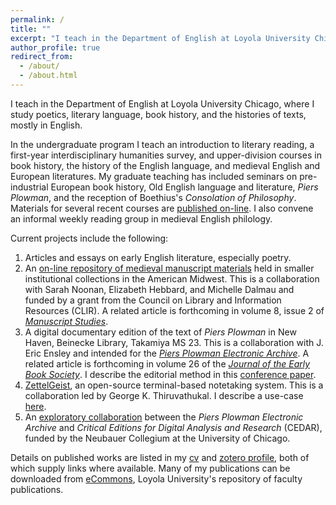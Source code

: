 ```yaml
---
permalink: /
title: ""
excerpt: "I teach in the Department of English at Loyola University Chicago"
author_profile: true
redirect_from: 
  - /about/
  - /about.html
---
```


I teach in the Department of English at Loyola University Chicago, where I study poetics, literary language, book history, and the histories of texts, mostly in English.

In the undergraduate program I teach an introduction to literary reading, a first-year interdisciplinary humanities survey, and upper-division courses in book history, the history of the English language, and medieval English and European literatures.
My graduate teaching has included seminars on pre-industrial European book history, Old English language and literature, *Piers Plowman*, and the reception of Boethius's *Consolation of Philosophy*.
Materials for several recent courses are [published on-line](https://github.com/icornelius/zg-syllabi).
I also convene an informal weekly reading group in medieval English philology.

Current projects include the following:

1. Articles and essays on early English literature, especially poetry.
1. An [on-line repository of medieval manuscript materials](https://peripheralmss.org/) held in smaller institutional collections in the American Midwest. This is a collaboration with Sarah Noonan, Elizabeth Hebbard, and Michelle Dalmau and funded by a grant from the Council on Library and Information Resources (CLIR).
A related article is forthcoming in volume 8, issue 2 of [*Manuscript Studies*].
1. A digital documentary edition of the text of *Piers Plowman* in New Haven, Beinecke Library, Takamiya MS 23.
This is a collaboration with J. Eric Ensley and intended for the [*Piers Plowman Electronic Archive*](http://piers.chass.ncsu.edu/).
A related article is forthcoming in volume 26 of the [*Journal of the Early Book Society*].
I describe the editorial method in this [conference paper](https://luc.hosted.panopto.com/Panopto/Pages/Viewer.aspx?id=c17f0873-ac2b-4e8f-926a-aebb012b1641).
1. [ZettelGeist](https://zettelgeist.github.io/), an open-source terminal-based notetaking system. This is a collaboration led by George K. Thiruvathukal. I describe a use-case [here](https://icornelius.github.io/posts/2022/09/using-zettelgeist/).
1. An [exploratory collaboration](https://voices.uchicago.edu/cedar/projects/) between the *Piers Plowman Electronic Archive* and *Critical Editions for Digital Analysis and Research* (CEDAR), funded by the Neubauer Collegium at the University of Chicago.

Details on published works are listed in my [cv] and [zotero profile], both of which supply links where available.
Many of my publications can be downloaded from [eCommons], Loyola University's repository of faculty publications.

[eCommons]: https://ecommons.luc.edu/do/search/?q=author_lname%3A%22Cornelius%22%20author_fname%3A%22Ian%22
[cv]: https://github.com/icornelius/cv/releases
[zotero profile]: https://www.zotero.org/irc7/
[*Manuscript Studies*]: https://mss.pennpress.org/home/
[*Journal of the Early Book Society*]: https://press.pace.edu/journal-of-the-early-book-society/

